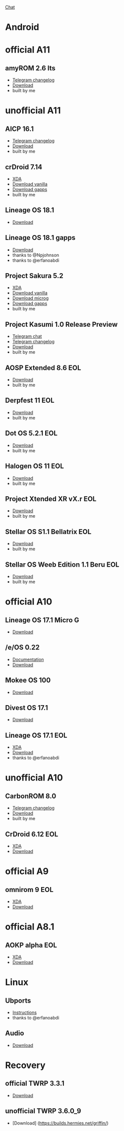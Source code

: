 [Chat](https://t.me/joinchat/-3Km4jH4g1VjZDVi)

Android
======

official A11
=====

amyROM 2.6 lts
-----
* [Telegram changelog](https://t.me/AndroidBrickers/339)
* [Download](https://sabina.amyrom.ml/ota/rosie-lts/griffin/amyROM-LTS-2.6-griffin-OFFICIAL-20220211.zip)
* built by me


unofficial A11
=====

AICP 16.1
-----
* [Telegram changelog](https://t.me/c/1510507635/1736)
* [Download](https://sourceforge.net/projects/sirrgb-roms/files/Griffin/AICP/)
* built by me

crDroid 7.14
-----
* [XDA](https://forum.xda-developers.com/t/rom-11-crdroid-7-7-for-griffin-unofficial.4296739/)
* [Download vanilla](https://sourceforge.net/projects/sirrgb-roms/files/Griffin/crDroid/crDroidAndroid-11.0-20220125-griffin-v7.14.zip/download)
* [Download gapps](https://sourceforge.net/projects/sirrgb-roms/files/Griffin/crDroid/crDroidAndroid-11.0-20220210-griffin-v7.14-GAPPS.zip/download)
* built by me

Lineage OS 18.1
-----
* [Download](http://builds.hermies.net/griffin/)

Lineage OS 18.1 gapps
-----
* [Download](https://updater.oddsolutions.us/yellowstone#/devices/griffin/builds)
* thanks to @Npjohnson
* thanks to @erfanoabdi

Project Sakura 5.2
-----
* [XDA](https://forum.xda-developers.com/t/rom-11-project-sakura-5-1-vanilla-for-griffin-unofficial.4298227/)
* [Download vanilla](https://sourceforge.net/projects/sirrgb-roms/files/Griffin/Project_Sakura/ProjectSakura-5.2-VANILLA-20211120-1236-griffin-UNOFFICIAL.zip/download)
* [Download microg](https://sourceforge.net/projects/sirrgb-roms/files/Griffin/Project_Sakura/ProjectSakura-5.2-MICROG-20211120-1553-griffin-UNOFFICIAL.zip/download)
* [Download gapps](https://sourceforge.net/projects/sirrgb-roms/files/Griffin/Project_Sakura/ProjectSakura-5.2-GAPPS-Core-20211120-1514-griffin-UNOFFICIAL.zip/download)
* built by me

Project Kasumi 1.0 Release Preview
-----
* [Telegram chat](https://t.me/+-3Km4jH4g1VjZDVi)
* [Telegram changelog](https://t.me/c/1510507635/1777)
* [Download](https://sourceforge.net/projects/sirrgb-roms/files/Griffin/Project_Kasumi/)
* built by me

AOSP Extended 8.6 EOL
-----
* [Download](https://sourceforge.net/projects/sirrgb-roms/files/Griffin/AOSP_Extended/)
* built by me

Derpfest 11 EOL
-----
* [Download](https://sourceforge.net/projects/sirrgb-roms/files/Griffin/Derpfest/)
* built by me

Dot OS 5.2.1 EOL
-----
* [Download](https://sourceforge.net/projects/sirrgb-roms/files/Griffin/Dot_OS/)
* built by me

Halogen OS 11 EOL
-----
* [Download](https://sourceforge.net/projects/sirrgb-roms/files/Griffin/Halogen_OS/)
* built by me


Project Xtended XR vX.r EOL
-----
* [Download](https://sourceforge.net/projects/sirrgb-roms/files/Griffin/Project_Xtended/)
* built by me

Stellar OS S1.1 Bellatrix EOL
-----
* [Download](https://sourceforge.net/projects/sirrgb-roms/files/Griffin/Stellar_OS/)
* built by me

Stellar OS Weeb Edition 1.1 Beru EOL
-----
* [Download](https://sourceforge.net/projects/sirrgb-roms/files/Griffin/Stellar_Weeb/)
* built by me


official A10
=====

Lineage OS 17.1 Micro G
-----
* [Download](https://download.lineage.microg.org/griffin/)

/e/OS 0.22
-----
* [Documentation](https://doc.e.foundation/devices/griffin/)
* [Download](https://images.ecloud.global/dev/griffin/)

Mokee OS 100
-----
* [Download](https://download.mokeedev.com/?device=griffin)

Divest OS 17.1
-----
* [Download](https://divestos.org/index.php?page=devices&base=LineageOS#device-griffin)

Lineage OS 17.1 EOL
-----
* [XDA](https://forum.xda-developers.com/t/rom-10-official-lineage-os-17-1.3871409/)
* [Download](https://lineageosroms.com/griffin/)       
* thanks to @erfanoabdi


unofficial A10
=====

CarbonROM 8.0
-----
* [Telegram changelog](https://t.me/c/1510507635/2112)
* [Download](https://sourceforge.net/projects/sirrgb-roms/files/Griffin/CarbonROM/CARBON-CR-8.0-PAX-UNOFFICIAL-griffin-20220403-2010.zip/download)
* built by me

CrDroid 6.12 EOL
-----
* [XDA](https://forum.xda-developers.com/t/rom-10-x-griffin-crdroid-4-5-and-6-unofficial-8-x-9-x-and-10-x.3689230/)
* [Download](https://mega.nz/folder/6dAGiDJR#6LO1fefa3OrUlnVmxZ31qw)


official A9
=====

omnirom 9 EOL
-----
* [XDA](https://forum.xda-developers.com/t/rom-9-0-mods-official-omnirom.3881462/)
* [Download](https://dl.omnirom.org/griffin/)


official A8.1
=====

AOKP alpha EOL
-----
* [XDA](https://forum.xda-developers.com/t/rom-official-7-1-2-griffin-aokp-rom-moto-z-oms-substratum.3550077/)
* [Download](https://moto.shreps.fr/?dir=Moto%20Z%20%28griffin%29/rom/aokp)


Linux
======

Ubports
-----
* [Instructions](https://t.me/motozz/39148)
* thanks to @erfanoabdi


Audio
-----
* [Download](https://t.me/motozz/43771)

Recovery
======

official TWRP 3.3.1
-----
* [Download](https://dl.twrp.me/griffin/)

unofficial TWRP 3.6.0_9
-----
* [Download] (https://builds.hermies.net/griffin/)
